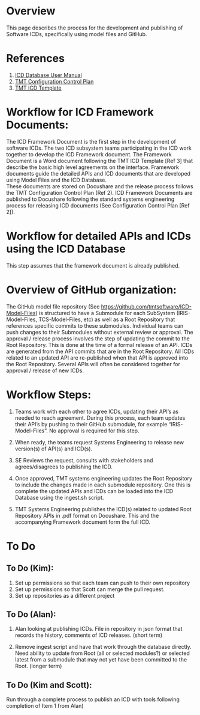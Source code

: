 # Overview
This page describes the process for the development and publishing of 
Software ICDs, specifically using model files and GitHub.

# References
1. [ICD Database User Manual](https://docushare.tmt.org/docushare/dsweb/Get/Document-50189/OSW%20TN018-ICDDatabaseUserManual_REL01.pdf)  
2. [TMT Configuration Control Plan](https://docushare.tmt.org/docushare/dsweb/View/Document-601/TMTConfigControlPlan.docx)
3. [TMT ICD Template](https://docushare.tmt.org/docushare/dsweb/Get/Document-1858/ICD%20Template_REL07%20FINAL.docx)

# Workflow for ICD Framework Documents:
The ICD Framework Document is the first step in the development of software
ICDs. 
The two ICD subsystem teams participating in the ICD work together to develop the ICD
Framework document. The Framework Document is a Word document following the TMT ICD Template [Ref 3] that describe the basic high level
agreements on the interface. Framework documents guide the
detailed APIs and ICD documents that are developed using Model Files and
the ICD Database.  
These documents are stored on Docushare and the
release process follows the TMT Configuration Control Plan (Ref 2).
ICD Framework Documents are published to Docushare following the
standard systems engineering process for releasing ICD documents
(See Configuration Control Plan [Ref 2]).

# Workflow for detailed APIs and ICDs using the ICD Database 
This step assumes that the framework document is already published.

# Overview of GitHub organization:
The GitHub model file repository (See
https://github.com/tmtsoftware/ICD-Model-Files) is structured to have a
Submodule for each SubSystem (IRIS-Model-Files, TCS-Model-Files, etc) as
well as a Root Repository that references specific commits to these
submodules.  Individual teams can push changes to their Submodules
without external review or approval. The approval / release process
involves the step of updating the commit to the Root Repository. This is
done at the time of a formal release of an API.  ICDs are generated from
the API commits that are in the Root Repository.  All ICDs related to an
updated API are re-published when that API is approved into the Root
Repository.  Several APIs will often be considered together for approval
/ release of new ICDs.

# Workflow Steps:
1. Teams work with each other to agree ICDs, updating their API’s as
needed to reach agreement. During this process, each team updates their
API’s by pushing to their GitHub submodule, for example
“IRIS-Model-Files”.  No approval is required for this step.

2. When ready, the teams request Systems Engineering to release new
version(s) of API(s) and ICD(s).

3. SE Reviews the request, consults with stakeholders and
agrees/disagrees to publishing the ICD.

4. Once approved, TMT systems engineering updates the Root Repository to
include the changes made in each submodule repository.  One this is
complete the updated APIs and ICDs can be loaded into the ICD Database
using the ingest.sh script.

5. TMT Systems Engineering publishes the ICD(s) related to updated Root
Repository APIs in .pdf format on Docushare.  This and the accompanying
Framework document form the full ICD.

# To Do 
## To Do (Kim):
1. Set up permissions so that each team can push to their own repository
2. Set up permissions so that Scott can merge the pull request.
3. Set up repositories as a different project

## To Do (Alan):
1. Alan looking at publishing ICDs.  File in repository in json format
that records the history, comments of ICD releases.  (short term)

2. Remove ingest
script and have that work through the database directly.  Need ability
to update from Root (all or selected modules?) or selected latest from a
submodule that may not yet have been committed to the Root. (longer term)

## To Do (Kim and Scott):
Run through a complete process to publish an ICD with tools following completion of Item 1 from Alan)
